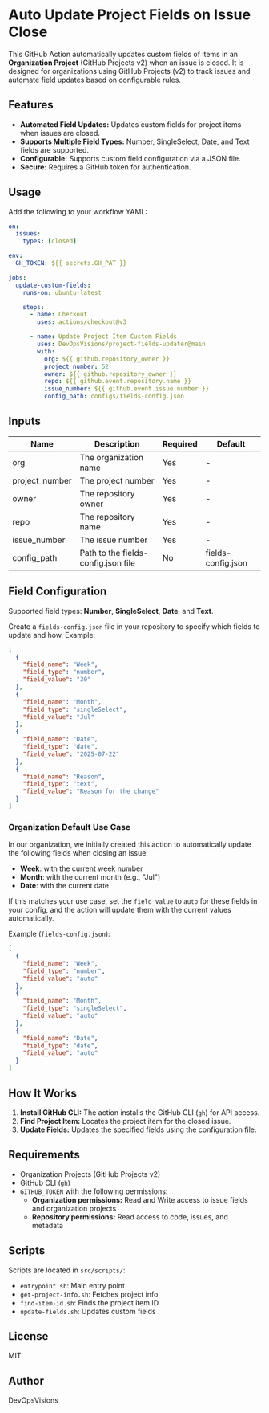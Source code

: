 # Auto Update Project Fields on Issue Close

This GitHub Action automatically updates custom fields of items in an **Organization Project** (GitHub Projects v2) when an issue is closed. It is designed for organizations using GitHub Projects (v2) to track issues and automate field updates based on configurable rules.

## Features
- **Automated Field Updates:** Updates custom fields for project items when issues are closed.
- **Supports Multiple Field Types:** Number, SingleSelect, Date, and Text fields are supported.
- **Configurable:** Supports custom field configuration via a JSON file.
- **Secure:** Requires a GitHub token for authentication.

## Usage
Add the following to your workflow YAML:

```yaml
on:
  issues:
    types: [closed]

env:
  GH_TOKEN: ${{ secrets.GH_PAT }}

jobs:
  update-custom-fields:
    runs-on: ubuntu-latest

    steps:
      - name: Checkout
        uses: actions/checkout@v3

      - name: Update Project Item Custom Fields
        uses: DevOpsVisions/project-fields-updater@main
        with:
          org: ${{ github.repository_owner }}
          project_number: 52
          owner: ${{ github.repository_owner }}
          repo: ${{ github.event.repository.name }}
          issue_number: ${{ github.event.issue.number }}
          config_path: configs/fields-config.json
```

## Inputs
| Name           | Description                          | Required | Default              |
|----------------|--------------------------------------|----------|----------------------|
| org            | The organization name                | Yes      | -                    |
| project_number | The project number                   | Yes      | -                    |
| owner          | The repository owner                 | Yes      | -                    |
| repo           | The repository name                  | Yes      | -                    |
| issue_number   | The issue number                     | Yes      | -                    |
| config_path    | Path to the fields-config.json file   | No       | fields-config.json   |

## Field Configuration
Supported field types: **Number**, **SingleSelect**, **Date**, and **Text**.

Create a `fields-config.json` file in your repository to specify which fields to update and how. Example:

```json
[
  {
    "field_name": "Week",
    "field_type": "number",
    "field_value": "30"
  },
  {
    "field_name": "Month",
    "field_type": "singleSelect",
    "field_value": "Jul"
  },
  {
    "field_name": "Date",
    "field_type": "date",
    "field_value": "2025-07-22"
  },
  {
    "field_name": "Reason",
    "field_type": "text",
    "field_value": "Reason for the change"
  }
]
```
### Organization Default Use Case

In our organization, we initially created this action to automatically update the following fields when closing an issue:
- **Week**: with the current week number
- **Month**: with the current month (e.g., "Jul")
- **Date**: with the current date

If this matches your use case, set the `field_value` to `auto` for these fields in your config, and the action will update them with the current values automatically.

Example (`fields-config.json`):

```json
[
  {
    "field_name": "Week",
    "field_type": "number",
    "field_value": "auto"
  },
  {
    "field_name": "Month",
    "field_type": "singleSelect",
    "field_value": "auto"
  },
  {
    "field_name": "Date",
    "field_type": "date",
    "field_value": "auto"
  }
]
```

## How It Works
1. **Install GitHub CLI:** The action installs the GitHub CLI (`gh`) for API access.
2. **Find Project Item:** Locates the project item for the closed issue.
3. **Update Fields:** Updates the specified fields using the configuration file.

## Requirements
- Organization Projects (GitHub Projects v2)
- GitHub CLI (`gh`)
- `GITHUB_TOKEN` with the following permissions:
  - **Organization permissions:** Read and Write access to issue fields and organization projects
  - **Repository permissions:** Read access to code, issues, and metadata

## Scripts
Scripts are located in `src/scripts/`:
- `entrypoint.sh`: Main entry point
- `get-project-info.sh`: Fetches project info
- `find-item-id.sh`: Finds the project item ID
- `update-fields.sh`: Updates custom fields

## License
MIT

## Author
DevOpsVisions



